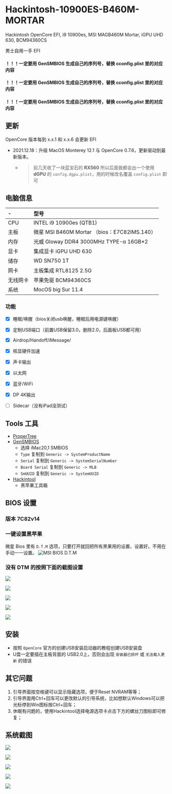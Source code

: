 # Hackintosh-10900ES-B460M-MORTAR
Hackintosh OpenCore EFI, i9 10900es, MSI MAGB460M Mortar, iGPU UHD 630, BCM94360CS

男士自用一手 EFI

#### ！！！一定要用 **GenSMBIOS** 生成自己的序列号，替换 cconfig.plist 里的对应内容
#### ！！！一定要用 **GenSMBIOS** 生成自己的序列号，替换 cconfig.plist 里的对应内容
#### ！！！一定要用 **GenSMBIOS** 生成自己的序列号，替换 cconfig.plist 里的对应内容



## 更新

OpenCore 版本每到 x.x.1 和 x.x.6 会更新 EFI

- 2021.12.18：升级 MacOS Monterey 12.1 与 OpenCore 0.7.6，更新驱动到最新版本。
  - > 前几天收了一块蓝宝石的 **RX560** 所以后面我都会出一个使用 **dGPU** 的 `config.dgpu.plist`，用的时候改名覆盖 `config.plist` 即可



## 电脑信息

|  - | 型号  |
|:----------|:----------|
| CPU      | INTEL i9 10900es (QTB1) |
| 主板      | 微星 MSI B460M Mortar （bios：E7C82IMS.140）  |
| 内存      | 光威 Gloway DDR4 3000MHz TYPE-α 16GB*2    |
| 显卡      | 集成显卡 iGPU UHD 630  |
| 储存      | WD SN750 1T |
| 网卡      | 主板集成 RTL8125 2.5G  |
| 无线网卡   | 苹果免驱 BCM94360CS    |
| 系统      | MocOS big Sur 11.4    |

 

### 功能
- [x]  睡眠/唤醒（bios关闭usb唤醒，睡眠后用电源键唤醒）
- [x]  定制USB端口（前置USB保留3.0，删除2.0，后面板USB都可用）
- [x]  Airdrop/Handoff/iMessage/
- [x]  核显硬件加速
- [x]  声卡输出
- [x]  以太网
- [x]  蓝牙/WiFi
- [x]  DP 4K输出
- [ ]  Sidecar（没有iPad没测试）


## Tools 工具

- [ProperTree](https://github.com/corpnewt/ProperTree)
- [GenSMBIOS](https://github.com/corpnewt/GenSMBIOS)
	- 选择 iMac20,1 SMBIOS
	- `Type` 复制到 `Generic -> SystemProductName`
	- `Serial` 复制到 `Generic -> SystemSerialNumber`
	- `Board Serial` 复制到 `Generic -> MLB`
	- `SmUUID` 复制到 `Generic -> SystemUUID`
- [Hackintool](https://github.com/headkaze/Hackintool/releases)
	- 黑苹果工具箱


## BIOS 设置

### 版本 7C82v14 

### 一键设置黑苹果
微星 Bios 里有 `D.T.M` 选项，只要打开就回把所有黑果用的设置，设置好。不用在手动一一设置。
![](./images/bios-dtm.png "MSI BIOS D.T.M") 

### 没有 DTM 的按照下面的截图设置

![](./images/bios-1.png)

![](./images/bios-2.png)

![](./images/bios-3.png)

![](./images/bios-4.png)

![](./images/bios-5.png)


## 安装

- 按照 `OpenCore` 官方的创建USB安装启动器的教程创建USB安装盘
- U盘一定要插在主板背面的 USB2.0上，否则会出现 `安装器已损坏` 或 `无法载入更新` 的错误


## 其它问题

1. 引导界面按空格键可以显示隐藏选项，便于Reset NVRAM等等；
2. 引导界面用Ctrl+回车可以更改默认的引导系统，比如想默认Windows可以把光标停到Win图标按Ctrl+回车；
3. 休眠有问题的，使用Hackintool选择电源选项卡点击下方的螺丝刀图标即可修复；

## 系统截图

![](./images/overview.png)

![](./images/igpu.png)

![](./images/videoproc.png)

![](./images/hackintool-device.png)

![](./images/hackintool-usb-customize.png)

